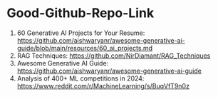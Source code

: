 # Good-Github-Repo-Link
1. 60 Generative AI Projects for Your Resume: https://github.com/aishwaryanr/awesome-generative-ai-guide/blob/main/resources/60_ai_projects.md
2. RAG Techniques: https://github.com/NirDiamant/RAG_Techniques
3. Awesome Generative AI Guide: https://github.com/aishwaryanr/awesome-generative-ai-guide
4. Analysis of 400+ ML competitions in 2024: https://www.reddit.com/r/MachineLearning/s/BuqVfT9n0z

